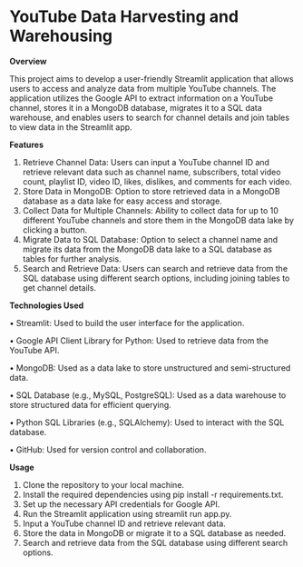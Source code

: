 # YouTube Data Harvesting and Warehousing

**Overview**

This project aims to develop a user-friendly Streamlit application that allows users to access and analyze data from multiple YouTube channels. The application utilizes the Google API to extract information on a YouTube channel, stores it in a MongoDB database, migrates it to a SQL data warehouse, and enables users to search for channel details and join tables to view data in the Streamlit app.

**Features**

1.	Retrieve Channel Data: Users can input a YouTube channel ID and retrieve relevant data such as channel name, subscribers, total video count, playlist ID, video ID, likes, dislikes, and comments for each video.
2.	Store Data in MongoDB: Option to store retrieved data in a MongoDB database as a data lake for easy access and storage.
3.	Collect Data for Multiple Channels: Ability to collect data for up to 10 different YouTube channels and store them in the MongoDB data lake by clicking a button.
4.	Migrate Data to SQL Database: Option to select a channel name and migrate its data from the MongoDB data lake to a SQL database as tables for further analysis.
5.	Search and Retrieve Data: Users can search and retrieve data from the SQL database using different search options, including joining tables to get channel details.

**Technologies Used**

•	Streamlit: Used to build the user interface for the application.

•	Google API Client Library for Python: Used to retrieve data from the YouTube API.


•	MongoDB: Used as a data lake to store unstructured and semi-structured data.

•	SQL Database (e.g., MySQL, PostgreSQL): Used as a data warehouse to store structured data for efficient querying.


•	Python SQL Libraries (e.g., SQLAlchemy): Used to interact with the SQL database.

•	GitHub: Used for version control and collaboration.

**Usage**

1.	Clone the repository to your local machine.
2.	Install the required dependencies using pip install -r requirements.txt.
3.	Set up the necessary API credentials for Google API.
4.	Run the Streamlit application using streamlit run app.py.
5.	Input a YouTube channel ID and retrieve relevant data.
6.	Store the data in MongoDB or migrate it to a SQL database as needed.
7.	Search and retrieve data from the SQL database using different search options.
